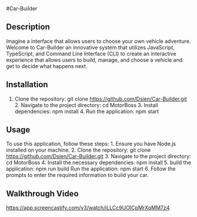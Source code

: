 #Car-Builder





## Description
Imagine a interface that allows users to choose your own vehicle adventure. Welcome to Car-Builder an innovative system that utilizes JavaScript, TypeScript, and Command Line Interface (CLI) to create an interactive experience that allows users to build, manage, and choose a vehicle and get to decide what happens next. 

## Installation
1. Clone the repository: git clone https://github.com/Dsien/Car-Builder.git 2. Navigate to the project directory: cd MotorBoss 3. Install dependencies: npm install 4. Run the application: npm start

## Usage
To use this application, follow these steps: 1. Ensure you have Node.js installed on your machine. 2. Clone the repository: git clone https://github.com/Dsien/Car-Builder.git 3. Navigate to the project directory: cd MotorBoss 4. Install the necessary dependencies: npm install 5. build the application: npm run build
Run the application:
npm start 6. Follow the prompts to enter the required information to build your car.

## Walkthrough Video 
https://app.screencastify.com/v3/watch/iLLCc9UOICpMrXqMM7z4
